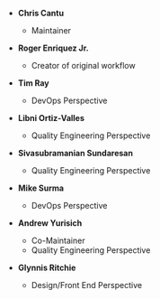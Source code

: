 * **Chris Cantu**
  * Maintainer

* **Roger Enriquez Jr.**
  * Creator of original workflow

* **Tim Ray**
  * DevOps Perspective

* **Libni Ortiz-Valles**
  * Quality Engineering Perspective

* **Sivasubramanian Sundaresan**
  * Quality Engineering Perspective

* **Mike Surma**
  * DevOps Perspective

* **Andrew Yurisich**
  * Co-Maintainer
  * Quality Engineering Perspective

* **Glynnis Ritchie**
  * Design/Front End Perspective
